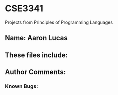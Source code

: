 # CSE3341
Projects from Principles of Programming Languages

## Name: Aaron Lucas

## These files include:

## Author Comments:

### Known Bugs:
